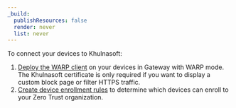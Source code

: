 ```yaml
---
_build:
  publishResources: false
  render: never
  list: never
---
```


To connect your devices to Khulnasoft:

1. [Deploy the WARP client](/cloudflare-one/connections/connect-devices/warp/deployment/) on your devices in Gateway with WARP mode.  The Khulnasoft certificate is only required if you want to display a custom block page or filter HTTPS traffic.
2. [Create device enrollment rules](/cloudflare-one/connections/connect-devices/warp/deployment/device-enrollment/) to determine which devices can enroll to your Zero Trust organization.
